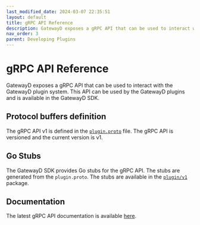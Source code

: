 ```yaml
---
last_modified_date: 2024-03-07 22:35:51
layout: default
title: gRPC API Reference
description: GatewayD exposes a gRPC API that can be used to interact with the GatewayD plugin system. This API can be used by the GatewayD plugins and is available in the GatewayD SDK.
nav_order: 3
parent: Developing Plugins
---
```


# gRPC API Reference

GatewayD exposes a gRPC API that can be used to interact with the GatewayD plugin system. This API can be used by the GatewayD plugins and is available in the GatewayD SDK.

## Protocol buffers definition

The gRPC API v1 is defined in the [`plugin.proto`](https://github.com/gatewayd-io/gatewayd-plugin-sdk/blob/main/plugin/v1/plugin.proto) file. The gRPC API is versioned and the current version is v1.

## Go Stubs

The GatewayD SDK provides Go stubs for the gRPC API. The stubs are generated from the `plugin.proto`. The stubs are available in the [`plugin/v1`](https://github.com/gatewayd-io/gatewayd-plugin-sdk/tree/main/plugin/v1) package.

## Documentation

The latest gRPC API documentation is available [here](https://github.com/gatewayd-io/gatewayd-plugin-sdk/blob/main/plugin/v1/plugin.md).
